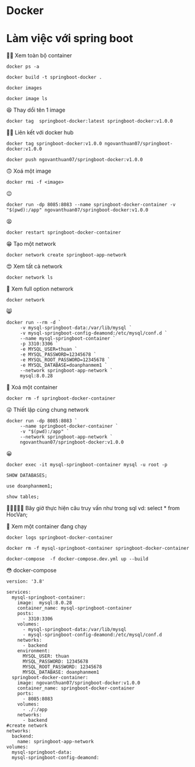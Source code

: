 # Docker
# Làm việc với spring boot
🐱‍🚀 Xem toàn bộ container
```
docker ps -a
```

```
docker build -t springboot-docker . 
```

```
docker images
```

```
docker image ls
```
😆 Thay dổi tên 1 image
```
docker tag  springboot-docker:latest springboot-docker:v1.0.0
```
🐱‍👓 Liên kết với docker hub
```
docker tag springboot-docker:v1.0.0 ngovanthuan07/springboot-docker:v1.0.0
```

```
docker push ngovanthuan07/springboot-docker:v1.0.0
```
🙃 Xoá một image
```
docker rmi -f <image>
```
😉
```
docker run -dp 8085:8083 --name springboot-docker-container -v "$(pwd):/app" ngovanthuan07/springboot-docker:v1.0.0
```
😫
```
docker restart springboot-docker-container
```
😁 Tạo một network
```
docker network create springboot-app-network
```
😍 Xem tất cả network
```
docker network ls
```
🧐 Xem full option netwrork
```
docker network
```
😸
```
docker run --rm -d `
     -v mysql-springboot-data:/var/lib/mysql `
     -v mysql-springboot-config-deamond:/etc/mysql/conf.d `
     --name mysql-springboot-container `
     -p 3310:3306 `
     -e MYSQL_USER=thuan `
     -e MYSQL_PASSWORD=12345678 `
     -e MYSQL_ROOT_PASSWORD=12345678 `
     -e MYSQL_DATABASE=doanphanmem1 `
     --network springboot-app-network `
     mysql:8.0.28
```
👏 Xoá một container
```
docker rm -f springboot-docker-container
```

😜 Thiết lập cùng chung network
```
docker run -dp 8085:8083 `
     --name springboot-docker-container `
     -v "$(pwd):/app" `
     --network springboot-app-network `
     ngovanthuan07/springboot-docker:v1.0.0
```
😀
```
docker exec -it mysql-springboot-container mysql -u root -p
```
```
SHOW DATABASES;
```
```
use doanphanmem1;
```
```
show tables;
```
🍗🍗🍗🍗🍗 Bây giờ thực hiện câu truy vấn như trong sql vd: select * from HocVan;

🤔 Xem một container đang chạy
```
docker logs springboot-docker-container
```

```
docker rm -f mysql-springboot-container springboot-docker-container
```
```
docker-compose  -f docker-compose.dev.yml up --build
```
😳 docker-compose
```
version: '3.8'

services:
  mysql-springboot-container:
    image:  mysql:8.0.28
    container_name: mysql-springboot-container
    posts:
      - 3310:3306
    volumes:
      - mysql-springboot-data:/var/lib/mysql
      - mysql-springboot-config-deamond:/etc/mysql/conf.d
    networks:
      - backend
    environment:
      MYSQL_USER: thuan 
      MYSQL_PASSWORD: 12345678 
      MYSQL_ROOT_PASSWORD: 12345678 
      MYSQL_DATABASE: doanphanmem1 
  springboot-docker-container:
    image: ngovanthuan07/springboot-docker:v1.0.0
    container_name: springboot-docker-container
    ports:
      - 8085:8083
    volumes:
      - ./:/app
    networks:
      - backend
#create network
networks:
  backend:
    name: springboot-app-network
volumes:
  mysql-springboot-data:
  mysql-springboot-config-deamond:
```
